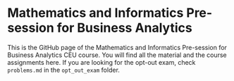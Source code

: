 # Mathematics and Informatics Pre-session for Business Analytics

This is the GitHub page of the Mathematics and Informatics Pre-session for Business Analytics CEU course. You will find all the material and the course assignments here. If you are looking for the opt-out exam, check `problems.md` in the `opt_out_exam` folder.
